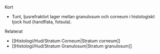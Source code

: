 Kort
- Tunt, ljusrefraktivt lager mellan granulosum och corneum i histologiskt tjock hud (handflata, fotsula).

Relaterat
- [[Histologi/Hud/Stratum Corneum|Stratum corneum]]
- [[Histologi/Hud/Stratum Granulosum|Stratum granulosum]]

